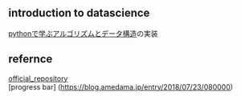 ##  introduction to datascience
[pythonで学ぶアルゴリズムとデータ構造](https://www.amazon.co.jp/Python%E3%81%A7%E5%AD%A6%E3%81%B6%E3%82%A2%E3%83%AB%E3%82%B4%E3%83%AA%E3%82%BA%E3%83%A0%E3%81%A8%E3%83%87%E3%83%BC%E3%82%BF%E6%A7%8B%E9%80%A0-%E3%83%87%E3%83%BC%E3%82%BF%E3%82%B5%E3%82%A4%E3%82%A8%E3%83%B3%E3%82%B9%E5%85%A5%E9%96%80%E3%82%B7%E3%83%AA%E3%83%BC%E3%82%BA-%E8%BE%BB-%E7%9C%9F%E5%90%BE/dp/4065178037)の実装


## refernce
[official_repository](https://github.com/tsjshg/pyalgdata)  
[progress bar] (https://blog.amedama.jp/entry/2018/07/23/080000)